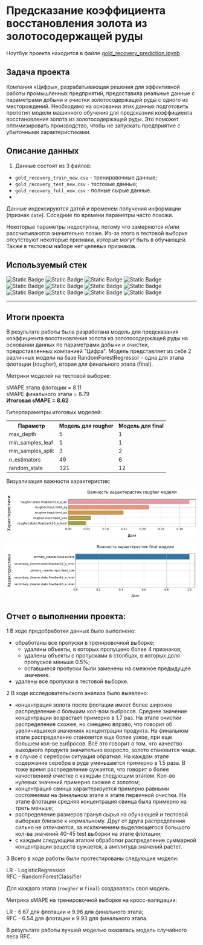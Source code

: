 # Предсказание коэффициента восстановления золота из золотосодержащей руды
Ноутбук проекта находится в файле [gold_recovery_prediction.ipynb](https://github.com/ArtemV0ronin/gold_recovery_prediction/blob/main/gold_recovery_prediction.ipynb)

## Задача проекта
Компания «Цифры», разрабатывающая решения для эффективной работы промышленных предприятий, предоставила реальные данные с параметрами добычи и очистки золотосодержащей руды с одного из месторождений. Необходимо на основании этих данных подготовить прототип модели машинного обучения для предсказния коэффициента восстановления золота из золотосодержащей руды. Это поможет оптимизировать производство, чтобы не запускать предприятие с убыточными характеристиками.

## Описание данных
1) Данные состоят из 3 файлов:

- `gold_recovery_train_new.csv` - тренировочные данные;   
- `gold_recovery_test_new.csv` - тестовые данные;     
- `gold_recovery_full_new.csv` - полные сырые данные.
- 
Данные индексируются датой и временем получения информации (признак `date`). Соседние по времени параметры часто похожи.  

Некоторые параметры недоступны, потому что замеряются и/или рассчитываются значительно позже. Из-за этого в тестовой выборке отсутствуют некоторые признаки, которые могут быть в обучающей. Также в тестовом наборе нет целевых признаков.


## Используемый стек
![Static Badge](https://img.shields.io/badge/sklearn-red)
![Static Badge](https://img.shields.io/badge/LinearRegression-red)
![Static Badge](https://img.shields.io/badge/RandomForestRegressor-red)
![Static Badge](https://img.shields.io/badge/GridSearchCV-red)
![Static Badge](https://img.shields.io/badge/StandardScaler-red)
![Static Badge](https://img.shields.io/badge/pandas-red)
![Static Badge](https://img.shields.io/badge/numpy-red)
![Static Badge](https://img.shields.io/badge/matplotlib-red)
![Static Badge](https://img.shields.io/badge/seaborn-red)
![Static Badge](https://img.shields.io/badge/phik-red)
![Static Badge](https://img.shields.io/badge/tqdm-red)
![Static Badge](https://img.shields.io/badge/time-red)

---

## Итоги проекта
В результате работы была разработана модель для предсказания коэффициента восстановления золота из золотосодержащей руды на основании данных по параметрами добычи и очистки, предоставленных компанией "Цифра".
Модель представляет из себя 2 различных модели на базе RandomForestRegressor - одна для этапа флотации (rougher), вторая для финального этапа (final).

Метрики моделей на тестовой выборке:

sMAPE этапа флотации = 8.11   
sMAPE финального этапа = 8.79  
**Итоговая sMAPE = 8.62**

Гиперпараметры итоговых моделей:

<table>
<tr>
  <th>Параметр</th>
  <th>Модель для rougher</th>
  <th>Модель для final</th>
</tr>
<tr>
  <td>max_depth</td>
  <td>5</td>
  <td>1</td>
</tr>    
<tr>
  <td>min_samples_leaf</td>
  <td>1</td>
  <td>1</td>
</tr>   
<tr>
  <td>min_samples_split</td>
  <td>3</td>
  <td>2</td>
</tr> 
<tr>
  <td>n_estimators</td>
  <td>49</td>
  <td>6</td>
</tr>
<tr>
  <td>random_state</td>
  <td>321</td>
  <td>12</td>
</tr>
</table>

Визуализация важности характеристик:

![rougher_top5](https://github.com/ArtemV0ronin/gold_recovery_prediction/blob/main/media/feature_importances_rougher_top_5.jpg)

![final](https://github.com/ArtemV0ronin/gold_recovery_prediction/blob/main/media/feature_importances_final.jpg)

## Отчет о выполнении проекта:

1 В ходе предобработки данных было выполнено:

- обработаны все пропуски в тренировочной выборке;
  - удалены объекты, в которых пропущено более 4 признаков;
  - удалены объекты с пропусками в столбцах, в которых доля пропусков меньше 0.5%;
  - оставшиеся пропуски были заменены на смежное предыдущее значение.
- удалены все пропуски в тестовой выборке.
    
2 В ходе исследовательского анализа было выявлено:

- концентрация золота после флотации имеет более широкое распределение с большим кол-вом выбросов. Среднее значение концентрации возрастает примерно в 1.7 раз. На этапе очистки распределение схожее, но смещено вправо, что говорит об увеличившихся значениях концентрации продукта. На финальном этапе распределение становится еще более узкое, при еще большем кол-ве выбросов. Всё это говорит о том, что качество выходного продукта значительно возросло, золото становится чище.
- в случае с серебром ситуация обратная. На каждом этапе содержание серебра в руде уменьшается примерно в 1.5 раза. В тоже время распределение сужается, что говорит о более качественной очистке с каждым следующим этапом. Кол-во нулевых значений примерно схожее с золотом;
- концентрация свинца характеризуется примерно равными состояниями на финальном этапе и этапе первичной очистки. На этапе флотации средняя концентрация свинца была примерно на треть меньше;
- распределение размеров гранул сырья на обучающей и тестовой выборках близкое к нормальному. Друг от друга распределения сильно не отличаются, за исключением выделяющегося большого кол-ва значений 40-45 test выборки на этапе флотации;
- с каждым следующим этапом обработки распределение суммарной концентрации веществ сужается, а амплитуда значений растет.

3 Всего в ходе работы были протестированы следующие модели:

LR - LogisticRegression  
RFC - RandomForestClassifier

Для каждого этапа (`rougher` и `final`) создавалась своя модель.

Метрика sMAPE на тренировочной выборке на кросс-валидации:

LR - 6.67 для флотации и 9.96 для финального этапа;  
RFC - 6.54 для флотации и 9.93 для финального этапа.

В результате работы лучшей моделью оказалась модель случайного леса RFC.
